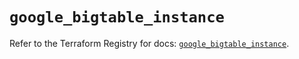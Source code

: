 # `google_bigtable_instance`

Refer to the Terraform Registry for docs: [`google_bigtable_instance`](https://registry.terraform.io/providers/hashicorp/google/6.33.0/docs/resources/bigtable_instance).
